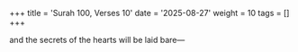 +++
title = 'Surah 100, Verses 10'
date = '2025-08-27'
weight = 10
tags = []
+++

and the secrets of the hearts will be laid bare—